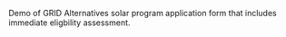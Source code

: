 Demo of GRID Alternatives solar program application form that includes immediate eligbility assessment.
